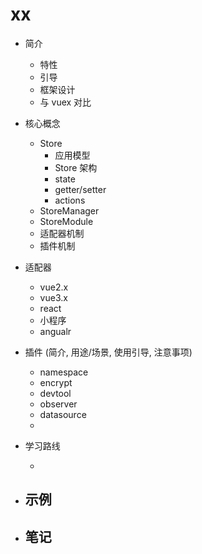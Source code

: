 # xx

-   简介

    -   特性
    -   引导
    -   框架设计
    -   与 vuex 对比

-   核心概念

    -   Store
        -   应用模型
        -   Store 架构
        -   state
        -   getter/setter
        -   actions
    -   StoreManager
    -   StoreModule
    -   适配器机制
    -   插件机制

-   适配器

    -   vue2.x
    -   vue3.x
    -   react
    -   小程序
    -   angualr

-   插件 (简介, 用途/场景, 使用引导, 注意事项)

    -   namespace
    -   encrypt
    -   devtool
    -   observer
    -   datasource
    -

-   学习路线

    -

-   ## 示例

-   ## 笔记
